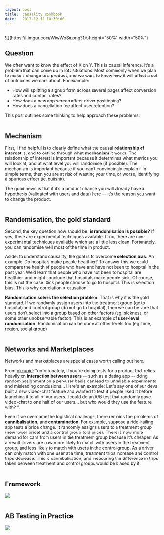 ```yaml
---
layout: post
title:  causality cookbook
date:   2017-12-11 10:30:00
---
```

<br/>
![](https://i.imgur.com/WiwWoSn.png?1){:height="50%" width="50%"}

## **Question**
We often want to know the effect of X on Y.  This is causal inference.  It’s a problem that can come up in lots situations.  Most commonly when we plan to make a change to a product, and we want to know how it will effect a set of outcomes we care about. For example:
- How will splitting a signup form across several pages affect conversion rates and contact rates?
- How does a new app screen affect driver positioning?
- How does a cancellation fee affect user retention?

This post outlines some thinking to help approach these problems.
<br><br>

## **Mechanism**
First, I find helpful is to clearly define what the causal **relationship of interest** is, and to outline through what **mechanism** it works.  The relationship of interest is important because it determines what metrics you will look at, and at what level you will randomise (if possible).  The mechanism is important because if you can’t convincingly explain it in simple terms, then you are at risk of wasting your time, or worse, identifying a spurious effect (ie. bullshit).

The good news is that if it’s a product change you will already have a hypothesis (validated with users and data) here -- it’s the reason you want to change the product.
<br><br>

## **Randomisation, the gold standard**
Second, the key question now should be: **is randomisation is possible?** If yes, there are experimental techniques available.  If no, there are non-experimental techniques available which are a little less clean.  Fortunately, you can randomise well most of the time in product.

Aside: to understand causality, the goal is to overcome **selection bias**.  An example: Do hospitals make people healthier?  To answer this we could compare the health of people who have and have not been to hospital in the past year.  We’d learn that people who have not been to hospital are healthier, and might conclude that hospitals make people sick.  Of course, this is not the case.  Sick people choose to go to hospital.  This is selection bias.  This is why correlation ≠ causation.

**Randomisation solves the selection problem**.  That is why it is the gold standard.  If we randomly assign users into the treatment group (go to hospital) and control group (do not go to hospital), then we can be sure that users don’t select into a group based on other factors (eg. sickness, or some other unobservable factor).  This is an example of **user-level randomisation**.  Randomisation can be done at other levels too (eg. time, region, social group)
<br><br>

## **Networks and Marketplaces**
Networks and marketplaces are special cases worth calling out here.

From [okcupid](https://tech.okcupid.com/the-pitfalls-of-a-b-testing-in-social-networks/): “unfortunately, if you're doing tests for a product that relies heavily on **interaction between users** -- such as a dating app -- doing random assignment on a per-user basis can lead to unreliable experiments and misleading conclusions… Here's an example: Let's say one of our devs built a new video-chat feature and wanted to test if people liked it before launching it to all of our users. I could do an A/B test that randomly gave video-chat to one half of our users... but who would they use the feature with? ”.

Even if we overcame the logistical challenge, there remains the problems of **cannibalisation**, and **contamination**.  For example, suppose a ride-hailing app tests a price change.  It randomly assigns users to a treatment group (new lower price) and a control group (old price).  There is now more demand for cars from users in the treatment group because it’s cheaper.  As a result drivers are now more likely to match with users in the treatment group, and less likely to match with users in the control group.  As a driver can only match with one user at a time, treatment trips increase and control trips decrease.  This is cannibalisation, and measuring the difference in trips taken between treatment and control groups would be biased by it.
<br><br>

## **Framework**
![](https://i.imgur.com/hus5si9.png)
<br><br>

## **AB Testing in Practice**
![](https://i.imgur.com/TbmfEpa.png)

